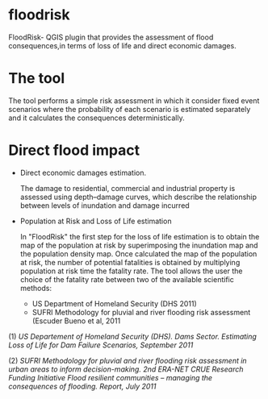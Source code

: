 # floodrisk
FloodRisk- QGIS plugin that provides the assessment of flood consequences,in terms of loss of life and direct economic damages.
# The tool
The tool performs a simple risk assessment in which it consider fixed event scenarios where the probability of each scenario is estimated separately and it calculates the consequences deterministically.
# Direct flood impact
- Direct economic damages estimation.

  The damage to residential, commercial and industrial property is assessed using depth–damage curves, which describe the relationship between levels of inundation and damage incurred
- Population at Risk and Loss of Life estimation

  In "FloodRisk" the first step for the loss of life estimation is to obtain the map of the population at risk by superimposing the inundation map and the population density map.
  Once calculated the map of the population at risk, the number of potential fatalities is obtained by multiplying population at risk time the fatality rate.
  The tool allows the user the choice of the fatality rate between two of the available scientific methods:
  - US Department of Homeland Security (DHS 2011)
  - SUFRI Methodology for pluvial and river flooding risk assessment (Escuder Bueno et al, 2011

(1) *US Departement of Homeland Security (DHS). Dams Sector. Estimating Loss of Life for Dam Failure Scenarios, September 2011*

(2) *SUFRI Methodology for pluvial and river flooding risk assessment in urban areas to inform decision-making. 2nd ERA-NET CRUE Research Funding Initiative Flood resilient communities – managing the consequences of flooding. Report, July 2011*
